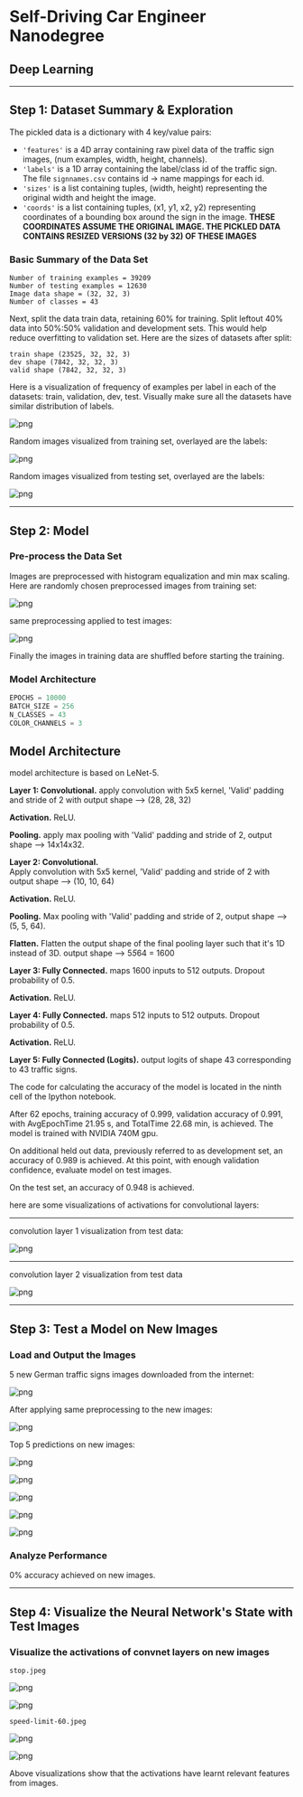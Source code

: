 
# Self-Driving Car Engineer Nanodegree

## Deep Learning




---

## Step 1: Dataset Summary & Exploration

The pickled data is a dictionary with 4 key/value pairs:

- `'features'` is a 4D array containing raw pixel data of the traffic sign images, (num examples, width, height, channels).
- `'labels'` is a 1D array containing the label/class id of the traffic sign. The file `signnames.csv` contains id -> name mappings for each id.
- `'sizes'` is a list containing tuples, (width, height) representing the original width and height the image.
- `'coords'` is a list containing tuples, (x1, y1, x2, y2) representing coordinates of a bounding box around the sign in the image. **THESE COORDINATES ASSUME THE ORIGINAL IMAGE. THE PICKLED DATA CONTAINS RESIZED VERSIONS (32 by 32) OF THESE IMAGES**



### Basic Summary of the Data Set



    Number of training examples = 39209
    Number of testing examples = 12630
    Image data shape = (32, 32, 3)
    Number of classes = 43


Next, split the data train data, retaining 60% for training. Split leftout 40%
data into 50%:50%  validation and development sets. This would help reduce
overfitting to validation set. Here are the sizes of datasets after split:


    train shape (23525, 32, 32, 3)
    dev shape (7842, 32, 32, 3)
    valid shape (7842, 32, 32, 3)


Here is a visualization of frequency of examples per label in each of the
datasets: train, validation, dev, test. Visually make sure all the datasets have similar distribution of labels.


![png](output_10_1.png)



Random images visualized from training set, overlayed are the
labels:


![png](output_15_1.png)


Random images visualized from testing set, overlayed are the
labels:

![png](output_16_1.png)


----

## Step 2: Model



### Pre-process the Data Set

Images are preprocessed with histogram equalization and
min max scaling. Here are randomly chosen preprocessed images
from training set:



![png](output_22_1.png)


same preprocessing applied to test images:


![png](output_23_1.png)


Finally the images in training data are shuffled before
starting the training.

### Model Architecture


```python
EPOCHS = 10000
BATCH_SIZE = 256
N_CLASSES = 43
COLOR_CHANNELS = 3


```

## Model Architecture

model architecture is based on LeNet-5.

**Layer 1: Convolutional.**
apply convolution with 5x5 kernel, 'Valid' padding  and stride of 2 with output shape --> (28, 28, 32)

**Activation.**
ReLU.

**Pooling.** apply max pooling with 'Valid' padding and stride of 2,
output shape --> 14x14x32.

**Layer 2: Convolutional.**   
Apply convolution with 5x5 kernel, 'Valid' padding and stride of 2 with output shape --> (10, 10, 64)

**Activation.** ReLU.

**Pooling.** Max pooling with 'Valid' padding and stride of 2,
output shape --> (5, 5, 64).

**Flatten.** Flatten the output shape of the final pooling layer such that it's 1D instead of 3D.
output shape --> 5*5*64 = 1600

**Layer 3: Fully Connected.**  maps 1600 inputs to 512 outputs. Dropout probability of 0.5.

**Activation.** ReLU.

**Layer 4: Fully Connected.** maps 512 inputs to 512 outputs. Dropout probability of 0.5.

**Activation.** ReLU.

**Layer 5: Fully Connected (Logits).** output logits of shape 43 corresponding to 43
traffic signs.

The code for calculating the accuracy of the model is located in the ninth cell of the Ipython notebook.


After 62 epochs, training accuracy of 0.999, validation accuracy of 0.991, with AvgEpochTime 21.95 s, and  TotalTime 22.68 min, is achieved. The model is trained with NVIDIA 740M gpu.


On additional held out data, previously referred to as development set, an accuracy of 0.989 is achieved.
At this point, with enough validation confidence, evaluate model on test images.

On the test set, an accuracy of  0.948 is achieved.


here are some visualizations of activations for convolutional layers:

---

convolution layer 1 visualization from test data:



![png](output_35_1.png)

---

convolution layer 2 visualization from test data



![png](output_36_1.png)


---

## Step 3: Test a Model on New Images

### Load and Output the Images

5 new German traffic signs images downloaded from the internet:

![png](output_41_0.png)

After applying same preprocessing to the new images:


![png](output_44_0.png)


Top 5 predictions on new images:

![png](output_46_0.png)



![png](output_46_1.png)



![png](output_46_2.png)



![png](output_46_3.png)



![png](output_46_4.png)


### Analyze Performance

0% accuracy achieved on new images.

---

## Step 4: Visualize the Neural Network's State with Test Images



### Visualize the activations of convnet layers on new images


    stop.jpeg



![png](output_53_1.png)



![png](output_53_2.png)




    speed-limit-60.jpeg



![png](output_54_1.png)



![png](output_54_2.png)


Above visualizations show that the activations have learnt relevant features from images.
